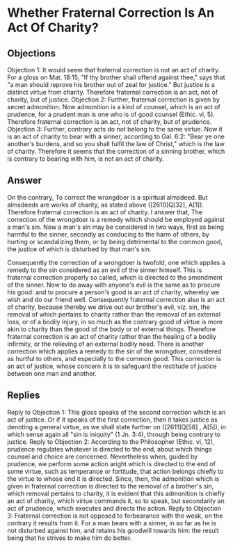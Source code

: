 # Whether Fraternal Correction Is An Act Of Charity?
## Objections
Objection 1: It would seem that fraternal correction is not an act of charity. For a gloss on Mat. 18:15, "If thy brother shall offend against thee," says that "a man should reprove his brother out of zeal for justice." But justice is a distinct virtue from charity. Therefore fraternal correction is an act, not of charity, but of justice.
Objection 2: Further, fraternal correction is given by secret admonition. Now admonition is a kind of counsel, which is an act of prudence, for a prudent man is one who is of good counsel (Ethic. vi, 5). Therefore fraternal correction is an act, not of charity, but of prudence.
Objection 3: Further, contrary acts do not belong to the same virtue. Now it is an act of charity to bear with a sinner, according to Gal. 6:2: "Bear ye one another's burdens, and so you shall fulfil the law of Christ," which is the law of charity. Therefore it seems that the correction of a sinning brother, which is contrary to bearing with him, is not an act of charity.
## Answer
On the contrary, To correct the wrongdoer is a spiritual almsdeed. But almsdeeds are works of charity, as stated above ([2610]Q[32], A[1]). Therefore fraternal correction is an act of charity.
I answer that, The correction of the wrongdoer is a remedy which should be employed against a man's sin. Now a man's sin may be considered in two ways, first as being harmful to the sinner, secondly as conducing to the harm of others, by hurting or scandalizing them, or by being detrimental to the common good, the justice of which is disturbed by that man's sin.

Consequently the correction of a wrongdoer is twofold, one which applies a remedy to the sin considered as an evil of the sinner himself. This is fraternal correction properly so called, which is directed to the amendment of the sinner. Now to do away with anyone's evil is the same as to procure his good: and to procure a person's good is an act of charity, whereby we wish and do our friend well. Consequently fraternal correction also is an act of charity, because thereby we drive out our brother's evil, viz. sin, the removal of which pertains to charity rather than the removal of an external loss, or of a bodily injury, in so much as the contrary good of virtue is more akin to charity than the good of the body or of external things. Therefore fraternal correction is an act of charity rather than the healing of a bodily infirmity, or the relieving of an external bodily need. There is another correction which applies a remedy to the sin of the wrongdoer, considered as hurtful to others, and especially to the common good. This correction is an act of justice, whose concern it is to safeguard the rectitude of justice between one man and another.
## Replies
Reply to Objection 1: This gloss speaks of the second correction which is an act of justice. Or if it speaks of the first correction, then it takes justice as denoting a general virtue, as we shall state further on ([2611]Q[58] , A[5]), in which sense again all "sin is iniquity" (1 Jn. 3:4), through being contrary to justice.
Reply to Objection 2: According to the Philosopher (Ethic. vi, 12), prudence regulates whatever is directed to the end, about which things counsel and choice are concerned. Nevertheless when, guided by prudence, we perform some action aright which is directed to the end of some virtue, such as temperance or fortitude, that action belongs chiefly to the virtue to whose end it is directed. Since, then, the admonition which is given in fraternal correction is directed to the removal of a brother's sin, which removal pertains to charity, it is evident that this admonition is chiefly an act of charity, which virtue commands it, so to speak, but secondarily an act of prudence, which executes and directs the action.
Reply to Objection 3: Fraternal correction is not opposed to forbearance with the weak, on the contrary it results from it. For a man bears with a sinner, in so far as he is not disturbed against him, and retains his goodwill towards him: the result being that he strives to make him do better.